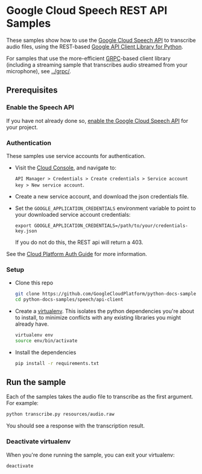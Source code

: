 # Google Cloud Speech REST API Samples

These samples show how to use the [Google Cloud Speech API](http://cloud.google.com/speech)
to transcribe audio files, using the REST-based [Google API Client Library for
Python](https://developers.google.com/api-client-library/python/).

For samples that use the more-efficient [GRPC](http://grpc.io)-based client
library (including a streaming sample that transcribes audio streamed from your
microphone), see [../grpc/](../grpc/).

## Prerequisites

### Enable the Speech API

If you have not already done so, [enable the Google Cloud Speech
API][console-speech] for your project.

[console-speech]: https://console.cloud.google.com/apis/api/speech.googleapis.com/overview?project=_

### Authentication

These samples use service accounts for authentication.

* Visit the [Cloud Console][cloud-console], and navigate to:

    `API Manager > Credentials > Create credentials > Service account key > New
    service account`.
* Create a new service account, and download the json credentials file.
* Set the `GOOGLE_APPLICATION_CREDENTIALS` environment variable to point to your
  downloaded service account credentials:

      export GOOGLE_APPLICATION_CREDENTIALS=/path/to/your/credentials-key.json

  If you do not do this, the REST api will return a 403.

See the [Cloud Platform Auth Guide][auth-guide] for more information.

[cloud-console]: https://console.cloud.google.com
[auth-guide]: https://cloud.google.com/docs/authentication#developer_workflow

### Setup

* Clone this repo

    ```sh
    git clone https://github.com/GoogleCloudPlatform/python-docs-samples.git
    cd python-docs-samples/speech/api-client
    ```

* Create a [virtualenv][virtualenv]. This isolates the python dependencies
  you're about to install, to minimize conflicts with any existing libraries you
  might already have.

    ```sh
    virtualenv env
    source env/bin/activate
    ```

* Install the dependencies

    ```sh
    pip install -r requirements.txt
    ```

[pip]: https://pip.pypa.io/en/stable/installing/
[virtualenv]: https://virtualenv.pypa.io/en/stable/installation/

## Run the sample

Each of the samples takes the audio file to transcribe as the first argument.
For example:

```sh
python transcribe.py resources/audio.raw
```

You should see a response with the transcription result.

### Deactivate virtualenv

When you're done running the sample, you can exit your virtualenv:

```
deactivate
```
